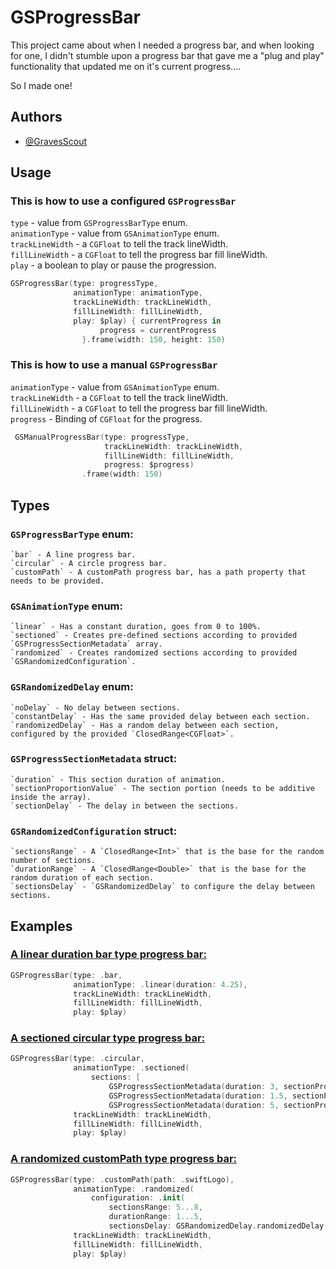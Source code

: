 
# GSProgressBar

This project came about when I needed a progress bar, and when looking for one, I didn't stumble upon a progress bar that gave me a "plug and play" functionality that updated me on it's current progress.... 

So I made one!

## Authors

- [@GravesScout](https://github.com/GravesScout)


## Usage
### This is how to use a configured `GSProgressBar`

`type` - value from `GSProgressBarType` enum.<br>
`animationType` - value from `GSAnimationType` enum.<br>
`trackLineWidth` - a `CGFloat` to tell the track lineWidth.<br>
`fillLineWidth` - a `CGFloat` to tell the progress bar fill lineWidth.<br>
`play` - a boolean to play or pause the progression.<br>

```swift
GSProgressBar(type: progressType,
              animationType: animationType,
              trackLineWidth: trackLineWidth,
              fillLineWidth: fillLineWidth,
              play: $play) { currentProgress in
                    progress = currentProgress
                }.frame(width: 150, height: 150)
```

### This is how to use a manual `GSProgressBar`

`animationType` - value from `GSAnimationType` enum.<br>
`trackLineWidth` - a `CGFloat` to tell the track lineWidth.<br>
`fillLineWidth` - a `CGFloat` to tell the progress bar fill lineWidth.<br>
`progress` - Binding of `CGFloat` for the progress.<br>

```swift
 GSManualProgressBar(type: progressType,
                     trackLineWidth: trackLineWidth,
                     fillLineWidth: fillLineWidth,
                     progress: $progress)
                .frame(width: 150)
```

## Types
### `GSProgressBarType` enum:
```
`bar` - A line progress bar.
`circular` - A circle progress bar.
`customPath` - A customPath progress bar, has a path property that needs to be provided.
```

### `GSAnimationType` enum:
```
`linear` - Has a constant duration, goes from 0 to 100%.
`sectioned` - Creates pre-defined sections according to provided `GSProgressSectionMetadata` array.
`randomized` - Creates randomized sections according to provided `GSRandomizedConfiguration`.
```
### `GSRandomizedDelay` enum:
```
`noDelay` - No delay between sections.
`constantDelay` - Has the same provided delay between each section.
`randomizedDelay` - Has a random delay between each section, configured by the provided `ClosedRange<CGFloat>`.
```

### `GSProgressSectionMetadata` struct:
```
`duration` - This section duration of animation.
`sectionProportionValue` - The section portion (needs to be additive inside the array).
`sectionDelay` - The delay in between the sections.
```

### `GSRandomizedConfiguration` struct:
```
`sectionsRange` - A `ClosedRange<Int>` that is the base for the random number of sections.
`durationRange` - A `ClosedRange<Double>` that is the base for the random duration of each section.
`sectionsDelay` - `GSRandomizedDelay` to configure the delay between sections.
```
## Examples
### <ins>A linear duration bar type progress bar:</ins>
```swift
GSProgressBar(type: .bar,
              animationType: .linear(duration: 4.25),
              trackLineWidth: trackLineWidth,
              fillLineWidth: fillLineWidth,
              play: $play)
```

### <ins>A sectioned circular type progress bar:</ins>
```swift
GSProgressBar(type: .circular,
              animationType: .sectioned(
                  sections: [
                      GSProgressSectionMetadata(duration: 3, sectionProportionValue: 0.3, sectionDelay: 2),
                      GSProgressSectionMetadata(duration: 1.5, sectionProportionValue: 0.6, sectionDelay: 4),
                      GSProgressSectionMetadata(duration: 5, sectionProportionValue: 0.1)]),
              trackLineWidth: trackLineWidth,
              fillLineWidth: fillLineWidth,
              play: $play)
```

### <ins>A randomized customPath type progress bar:</ins>
```swift
GSProgressBar(type: .customPath(path: .swiftLogo),
              animationType: .randomized(
                  configuration: .init(
                      sectionsRange: 5...8,
                      durationRange: 1...5,
                      sectionsDelay: GSRandomizedDelay.randomizedDelay(delayRange: 0.4...5))),
              trackLineWidth: trackLineWidth,
              fillLineWidth: fillLineWidth,
              play: $play)
```
